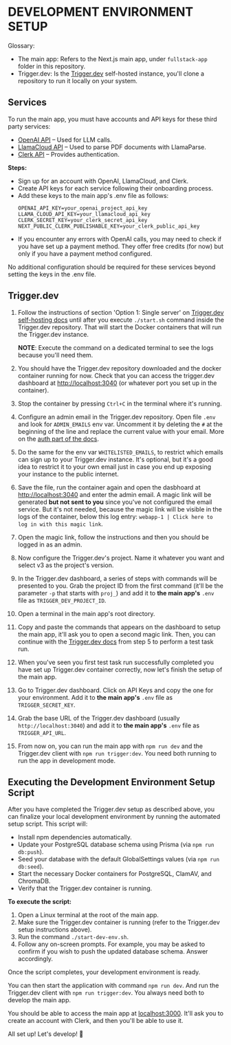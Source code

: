# DEVELOPMENT ENVIRONMENT SETUP

Glossary:

- The main app: Refers to the Next.js main app, under `fullstack-app` folder in this repository.
- Trigger.dev: Is the [Trigger.dev](https://trigger.dev/) self-hosted instance, you'll clone a repository to run it locally on your system.

## Services

To run the main app, you must have accounts and API keys for these third party services:
- [OpenAI API](https://platform.openai.com) – Used for LLM calls.
- [LlamaCloud API](https://cloud.llamaindex.ai/) – Used to parse PDF documents with LlamaParse.
- [Clerk API](https://dashboard.clerk.com/) – Provides authentication.

**Steps:**

- Sign up for an account with OpenAI, LlamaCloud, and Clerk.
- Create API keys for each service following their onboarding process.
- Add these keys to the main app's .env file as follows:
    ```
    OPENAI_API_KEY=your_openai_project_api_key
    LLAMA_CLOUD_API_KEY=your_llamacloud_api_key
    CLERK_SECRET_KEY=your_clerk_secret_api_key
    NEXT_PUBLIC_CLERK_PUBLISHABLE_KEY=your_clerk_public_api_key
    ```
- If you encounter any errors with OpenAI calls, you may need to check if you have set up a payment method. They offer free credits (for now) but only if you have a payment method configured.

No additional configuration should be required for these services beyond setting the keys in the .env file.

## Trigger.dev

1. Follow the instructions of section 'Option 1: Single server' on [Trigger.dev self-hosting docs](https://trigger.dev/docs/open-source-self-hosting) until after you execute `./start.sh` command inside the Trigger.dev repository. That will start the Docker containers that will run the Trigger.dev instance.

    **NOTE**: Execute the command on a dedicated terminal to see the logs because you'll need them.

1. You should have the Trigger.dev repository downloaded and the docker container running for now. Check that you can access the trigger.dev dashboard at [http://localhost:3040](http://localhost:3040/) (or whatever port you set up in the container).

1. Stop the container by pressing `Ctrl+C` in the terminal where it's running.

1. Configure an admin email in the Trigger.dev repository. Open file `.env` and look for `ADMIN_EMAILS` env var. Uncomment it by deleting the `#` at the beginning of the line and replace the current value with your email. More on the [auth part of the docs](https://trigger.dev/docs/open-source-self-hosting#auth-options).

1. Do the same for the env var `WHITELISTED_EMAILS`, to restrict which emails can sign up to your Trigger.dev instance. It's optional, but it's a good idea to restrict it to your own email just in case you end up exposing your instance to the public internet.

1. Save the file, run the container again and open the dasbhoard at [http://localhost:3040](http://localhost:3040/) and enter the admin email. A magic link will be generated **but not sent to you** since you've not configured the email service. But it's not needed, because the magic link will be visible in the logs of the container, below this log entry: `webapp-1 | Click here to log in with this magic link`.

1. Open the magic link, follow the instructions and then you should be logged in as an admin.

1. Now configure the Trigger.dev's project. Name it whatever you want and select v3 as the project's version.

1. In the Trigger.dev dashboard, a series of steps with commands will be presented to you. Grab the project ID from the first command (it'll be the parameter `-p` that starts with `proj_`) and add it to **the main app's** `.env` file as `TRIGGER_DEV_PROJECT_ID`.

1. Open a terminal in the main app's root directory.

1. Copy and paste the commands that appears on the dashboard to setup the main app, it'll ask you to open a second magic link. Then, you can continue with the [Trigger.dev docs](https://trigger.dev/docs/quick-start) from step 5 to perform a test task run.

1. When you've seen you first test task run successfully completed you have set up Trigger.dev container correctly, now let's finish the setup of the main app.

1. Go to Trigger.dev dashboard. Click on API Keys and copy the one for your environment. Add it to **the main app's** `.env` file as `TRIGGER_SECRET_KEY`.

1. Grab the base URL of the Trigger.dev dashboard (usually `http://localhost:3040`) and add it to **the main app's** `.env` file as `TRIGGER_API_URL`.

1. From now on, you can run the main app with `npm run dev` and the Trigger.dev client with `npm run trigger:dev`. You need both running to run the app in development mode.

## Executing the Development Environment Setup Script

After you have completed the Trigger.dev setup as described above, you can finalize your local development environment by running the automated setup script. This script will:

- Install npm dependencies automatically.
- Update your PostgreSQL database schema using Prisma (via `npm run db:push`).
- Seed your database with the default GlobalSettings values (via `npm run db:seed`).
- Start the necessary Docker containers for PostgreSQL, ClamAV, and ChromaDB.
- Verify that the Trigger.dev container is running.

**To execute the script:**

1. Open a Linux terminal at the root of the main app.
2. Make sure the Trigger.dev container is running (refer to the Trigger.dev setup instructions above).
3. Run the command `./start-dev-env.sh`.
4. Follow any on-screen prompts. For example, you may be asked to confirm if you wish to push the updated database schema. Answer accordingly.

Once the script completes, your development environment is ready.

You can then start the application with command `npm run dev`. And run the Trigger.dev client with `npm run trigger:dev`. You always need both to develop the main app.

You should be able to access the main app at [localhost:3000](http://localhost:3000). It'll ask you to create an account with Clerk, and then you'll be able to use it.

All set up! Let's develop! 🚀
